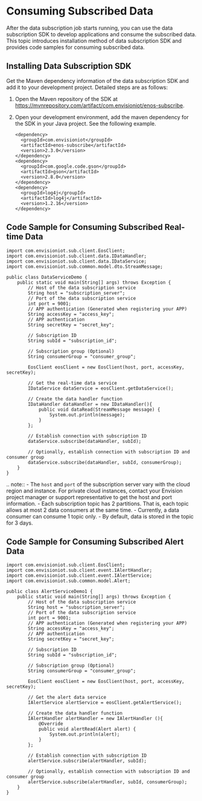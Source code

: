 # Consuming Subscribed Data

After the data subscription job starts running, you can use the data subscription SDK to develop applications and consume the subscribed data. This topic introduces installation method of data subscription SDK and provides code samples for consuming subscribed data.

## Installing Data Subscription SDK

Get the Maven dependency information of the data subscription SDK and add it to your development project. Detailed steps are as follows:

1. Open the Maven repository of the SDK at <https://mvnrepository.com/artifact/com.envisioniot/enos-subscribe>.

2. Open your development environment, add the maven dependency for the SDK in your Java project. See the following example.

   ```
   <dependency>
     <groupId>com.envisioniot</groupId>
     <artifactId>enos-subscribe</artifactId>
     <version>2.3.0</version>
   </dependency>
   <dependency>
     <groupId>com.google.code.gson</groupId>
     <artifactId>gson</artifactId>
     <version>2.8.0</version>
   </dependency>
   <dependency>
     <groupId>log4j</groupId>
     <artifactId>log4j</artifactId>
     <version>1.2.16</version>
   </dependency>
   ```



## Code Sample for Consuming Subscribed Real-time Data

```
import com.envisioniot.sub.client.EosClient;
import com.envisioniot.sub.client.data.IDataHandler;
import com.envisioniot.sub.client.data.IDataService;
import com.envisioniot.sub.common.model.dto.StreamMessage;

public class DataServiceDemo {
    public static void main(String[] args) throws Exception {
        // Host of the data subscription service
        String host = "subscription_server";
        // Port of the data subscription service
        int port = 9001;
        // APP authentication (Generated when registering your APP)
        String accessKey = "access_key";
        // APP authentication
        String secretKey = "secret_key";

        // Subscription ID
        String subId = "subscription_id";

        // Subscription group (Optional)
        String consumerGroup = "consumer_group";

        EosClient eosClient = new EosClient(host, port, accessKey, secretKey);

        // Get the real-time data service
        IDataService dataService = eosClient.getDataService();

        // Create the data handler function
        IDataHandler dataHandler = new IDataHandler(){
            public void dataRead(StreamMessage message) {
                System.out.println(message);
            }
        };

        // Establish connection with subscription ID
        dataService.subscribe(dataHandler, subId);

        // Optionally, establish connection with subscription ID and consumer group
        dataService.subscribe(dataHandler, subId, consumerGroup);
    }
}
```

.. note:: - The `host` and `port` of the subscription server vary with the cloud region and instance. For private cloud instances, contact your Envision project manager or support representative to get the host and port information.
      - Each subscription topic has 2 partitions. That is, each topic allows at most 2 data consumers at the same time.
      - Currently, a data consumer can consume 1 topic only.
      - By default, data is stored in the topic for 3 days.

## Code Sample for Consuming Subscribed Alert Data

```
import com.envisioniot.sub.client.EosClient;
import com.envisioniot.sub.client.event.IAlertHandler;
import com.envisioniot.sub.client.event.IAlertService;
import com.envisioniot.sub.common.model.Alert;

public class AlertServiceDemo1 {
    public static void main(String[] args) throws Exception {
        // Host of the data subscription service
        String host = "subscription_server";
        // Port of the data subscription service
        int port = 9001;
        // APP authentication (Generated when registering your APP)
        String accessKey = "access_key";
        // APP authentication
        String secretKey = "secret_key";

        // Subscription ID
        String subId = "subscription_id";

        // Subscription group (Optional)
        String consumerGroup = "consumer_group";

        EosClient eosClient = new EosClient(host, port, accessKey, secretKey);

        // Get the alert data service
        IAlertService alertService = eosClient.getAlertService();

        // Create the data handler function
        IAlertHandler alertHandler = new IAlertHandler (){
            @Override
            public void alertRead(Alert alert) {
                System.out.println(alert);
            }
        };

        // Establish connection with subscription ID
        alertService.subscribe(alertHandler, subId);

        // Optionally, establish connection with subscription ID and consumer group
        alertService.subscribe(alertHandler, subId, consumerGroup);
    }
}
```



<!--end-->
